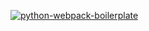 [![python-webpack-boilerplate](https://github-readme-stats.vercel.app/api/pin/?username=AccordBox&repo=python-webpack-boilerplate)](https://github.com/AccordBox/python-webpack-boilerplate)
